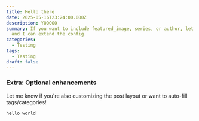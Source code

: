 ```yaml
---
title: Hello there
date: 2025-05-16T23:24:00.000Z
description: YOOOOO
summary: If you want to include featured_image, series, or author, let me know
  and I can extend the config.
categories:
  - Testing
tags:
  - Testing
draft: false
---
```

### Extra: Optional enhancements

Let me know if you're also customizing the post layout or want to auto-fill tags/categories!

`hello world`
